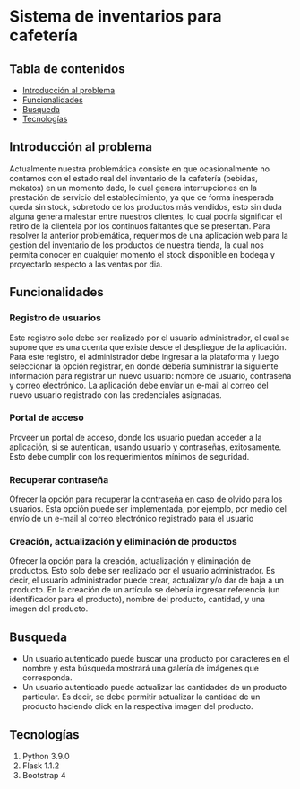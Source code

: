 # Sistema de inventarios para cafetería

## Tabla de contenidos

* [Introducción al problema](##Introducción-al-problema)
* [Funcionalidades](##Funcionalidades)
* [Busqueda](##Busqueda)
* [Tecnologías](##Tecnologias)

## Introducción al problema

Actualmente nuestra problemática consiste en que ocasionalmente no contamos con
el estado real del inventario de la cafetería (bebidas, mekatos) en un momento dado,
lo cual genera interrupciones en la prestación de servicio del establecimiento, ya que
de forma inesperada queda sin stock, sobretodo de los productos más vendidos, esto
sin duda alguna genera malestar entre nuestros clientes, lo cual podría significar el
retiro de la clientela por los continuos faltantes que se presentan. Para resolver la
anterior problemática, requerimos de una aplicación web para la gestión del inventario
de los productos de nuestra tienda, la cual nos permita conocer en cualquier momento
el stock disponible en bodega y proyectarlo respecto a las ventas por dia.

## Funcionalidades

### Registro de usuarios

Este registro solo debe ser realizado por el usuario
administrador, el cual se supone que es una cuenta que existe desde el
despliegue de la aplicación. Para este registro, el administrador debe ingresar
a la plataforma y luego seleccionar la opción registrar, en donde debería
suministrar la siguiente información para registrar un nuevo usuario: nombre
de usuario, contraseña y correo electrónico. La aplicación debe enviar un e-mail al correo del nuevo usuario registrado con las credenciales asignadas.

### Portal de acceso

Proveer un portal de acceso, donde los usuario puedan acceder a la aplicación,
si se autentican, usando usuario y contraseñas, exitosamente. Esto debe
cumplir con los requerimientos mínimos de seguridad.

### Recuperar contraseña

Ofrecer la opción para recuperar la contraseña en caso de olvido para los
usuarios. Esta opción puede ser implementada, por ejemplo, por medio del
envío de un e-mail al correo electrónico registrado para el usuario

### Creación, actualización y eliminación de productos

Ofrecer la opción para la creación, actualización y eliminación de productos.
Esto solo debe ser realizado por el usuario administrador. Es decir, el usuario
administrador puede crear, actualizar y/o dar de baja a un producto. En la
creación de un artículo se debería ingresar referencia (un identificador para el
producto), nombre del producto, cantidad, y una imagen del producto.

## Busqueda

* Un usuario autenticado puede buscar una producto por caracteres en el
nombre y esta búsqueda mostrará una galería de imágenes que corresponda.
* Un usuario autenticado puede actualizar las cantidades de un producto
particular. Es decir, se debe permitir actualizar la cantidad de un producto
haciendo click en la respectiva imagen del producto.

## Tecnologías

1. Python 3.9.0
2. Flask 1.1.2
3. Bootstrap 4
